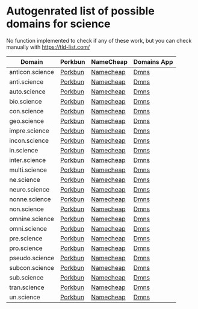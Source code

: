 # Autogenrated list of possible domains for science

No function implemented to check if any of these work, but you can check manually with https://tld-list.com/

| Domain | Porkbun | NameCheap | Domains App |
|---|---|---|---|
| anticon.science | [Porkbun](https://porkbun.com/checkout/search?prb=e814663da1&tlds=&idnLanguage=&search=search&q=anticon.science) | [Namecheap](https://www.namecheap.com/domains/registration/results/?domain=anticon.science) | [Dmns](https://dmns.app/domains?q=anticon.science) |
| anti.science | [Porkbun](https://porkbun.com/checkout/search?prb=e814663da1&tlds=&idnLanguage=&search=search&q=anti.science) | [Namecheap](https://www.namecheap.com/domains/registration/results/?domain=anti.science) | [Dmns](https://dmns.app/domains?q=anti.science) |
| auto.science | [Porkbun](https://porkbun.com/checkout/search?prb=e814663da1&tlds=&idnLanguage=&search=search&q=auto.science) | [Namecheap](https://www.namecheap.com/domains/registration/results/?domain=auto.science) | [Dmns](https://dmns.app/domains?q=auto.science) |
| bio.science | [Porkbun](https://porkbun.com/checkout/search?prb=e814663da1&tlds=&idnLanguage=&search=search&q=bio.science) | [Namecheap](https://www.namecheap.com/domains/registration/results/?domain=bio.science) | [Dmns](https://dmns.app/domains?q=bio.science) |
| con.science | [Porkbun](https://porkbun.com/checkout/search?prb=e814663da1&tlds=&idnLanguage=&search=search&q=con.science) | [Namecheap](https://www.namecheap.com/domains/registration/results/?domain=con.science) | [Dmns](https://dmns.app/domains?q=con.science) |
| geo.science | [Porkbun](https://porkbun.com/checkout/search?prb=e814663da1&tlds=&idnLanguage=&search=search&q=geo.science) | [Namecheap](https://www.namecheap.com/domains/registration/results/?domain=geo.science) | [Dmns](https://dmns.app/domains?q=geo.science) |
| impre.science | [Porkbun](https://porkbun.com/checkout/search?prb=e814663da1&tlds=&idnLanguage=&search=search&q=impre.science) | [Namecheap](https://www.namecheap.com/domains/registration/results/?domain=impre.science) | [Dmns](https://dmns.app/domains?q=impre.science) |
| incon.science | [Porkbun](https://porkbun.com/checkout/search?prb=e814663da1&tlds=&idnLanguage=&search=search&q=incon.science) | [Namecheap](https://www.namecheap.com/domains/registration/results/?domain=incon.science) | [Dmns](https://dmns.app/domains?q=incon.science) |
| in.science | [Porkbun](https://porkbun.com/checkout/search?prb=e814663da1&tlds=&idnLanguage=&search=search&q=in.science) | [Namecheap](https://www.namecheap.com/domains/registration/results/?domain=in.science) | [Dmns](https://dmns.app/domains?q=in.science) |
| inter.science | [Porkbun](https://porkbun.com/checkout/search?prb=e814663da1&tlds=&idnLanguage=&search=search&q=inter.science) | [Namecheap](https://www.namecheap.com/domains/registration/results/?domain=inter.science) | [Dmns](https://dmns.app/domains?q=inter.science) |
| multi.science | [Porkbun](https://porkbun.com/checkout/search?prb=e814663da1&tlds=&idnLanguage=&search=search&q=multi.science) | [Namecheap](https://www.namecheap.com/domains/registration/results/?domain=multi.science) | [Dmns](https://dmns.app/domains?q=multi.science) |
| ne.science | [Porkbun](https://porkbun.com/checkout/search?prb=e814663da1&tlds=&idnLanguage=&search=search&q=ne.science) | [Namecheap](https://www.namecheap.com/domains/registration/results/?domain=ne.science) | [Dmns](https://dmns.app/domains?q=ne.science) |
| neuro.science | [Porkbun](https://porkbun.com/checkout/search?prb=e814663da1&tlds=&idnLanguage=&search=search&q=neuro.science) | [Namecheap](https://www.namecheap.com/domains/registration/results/?domain=neuro.science) | [Dmns](https://dmns.app/domains?q=neuro.science) |
| nonne.science | [Porkbun](https://porkbun.com/checkout/search?prb=e814663da1&tlds=&idnLanguage=&search=search&q=nonne.science) | [Namecheap](https://www.namecheap.com/domains/registration/results/?domain=nonne.science) | [Dmns](https://dmns.app/domains?q=nonne.science) |
| non.science | [Porkbun](https://porkbun.com/checkout/search?prb=e814663da1&tlds=&idnLanguage=&search=search&q=non.science) | [Namecheap](https://www.namecheap.com/domains/registration/results/?domain=non.science) | [Dmns](https://dmns.app/domains?q=non.science) |
| omnine.science | [Porkbun](https://porkbun.com/checkout/search?prb=e814663da1&tlds=&idnLanguage=&search=search&q=omnine.science) | [Namecheap](https://www.namecheap.com/domains/registration/results/?domain=omnine.science) | [Dmns](https://dmns.app/domains?q=omnine.science) |
| omni.science | [Porkbun](https://porkbun.com/checkout/search?prb=e814663da1&tlds=&idnLanguage=&search=search&q=omni.science) | [Namecheap](https://www.namecheap.com/domains/registration/results/?domain=omni.science) | [Dmns](https://dmns.app/domains?q=omni.science) |
| pre.science | [Porkbun](https://porkbun.com/checkout/search?prb=e814663da1&tlds=&idnLanguage=&search=search&q=pre.science) | [Namecheap](https://www.namecheap.com/domains/registration/results/?domain=pre.science) | [Dmns](https://dmns.app/domains?q=pre.science) |
| pro.science | [Porkbun](https://porkbun.com/checkout/search?prb=e814663da1&tlds=&idnLanguage=&search=search&q=pro.science) | [Namecheap](https://www.namecheap.com/domains/registration/results/?domain=pro.science) | [Dmns](https://dmns.app/domains?q=pro.science) |
| pseudo.science | [Porkbun](https://porkbun.com/checkout/search?prb=e814663da1&tlds=&idnLanguage=&search=search&q=pseudo.science) | [Namecheap](https://www.namecheap.com/domains/registration/results/?domain=pseudo.science) | [Dmns](https://dmns.app/domains?q=pseudo.science) |
| subcon.science | [Porkbun](https://porkbun.com/checkout/search?prb=e814663da1&tlds=&idnLanguage=&search=search&q=subcon.science) | [Namecheap](https://www.namecheap.com/domains/registration/results/?domain=subcon.science) | [Dmns](https://dmns.app/domains?q=subcon.science) |
| sub.science | [Porkbun](https://porkbun.com/checkout/search?prb=e814663da1&tlds=&idnLanguage=&search=search&q=sub.science) | [Namecheap](https://www.namecheap.com/domains/registration/results/?domain=sub.science) | [Dmns](https://dmns.app/domains?q=sub.science) |
| tran.science | [Porkbun](https://porkbun.com/checkout/search?prb=e814663da1&tlds=&idnLanguage=&search=search&q=tran.science) | [Namecheap](https://www.namecheap.com/domains/registration/results/?domain=tran.science) | [Dmns](https://dmns.app/domains?q=tran.science) |
| un.science | [Porkbun](https://porkbun.com/checkout/search?prb=e814663da1&tlds=&idnLanguage=&search=search&q=un.science) | [Namecheap](https://www.namecheap.com/domains/registration/results/?domain=un.science) | [Dmns](https://dmns.app/domains?q=un.science) |
